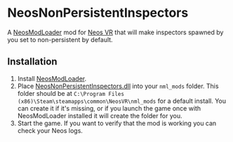 # NeosNonPersistentInspectors

A [NeosModLoader](https://github.com/zkxs/NeosModLoader) mod for [Neos VR](https://neos.com/) that will make inspectors spawned by you set to non-persistent by default.

## Installation
1. Install [NeosModLoader](https://github.com/zkxs/NeosModLoader).
2. Place [NeosNonPersistentInspectors.dll](https://github.com/XDelta/NeosNonPersistentInspectors/releases/latest/download/NeosNonPersistentInspectors.dll) into your `nml_mods` folder. This folder should be at `C:\Program Files (x86)\Steam\steamapps\common\NeosVR\nml_mods` for a default install. You can create it if it's missing, or if you launch the game once with NeosModLoader installed it will create the folder for you.
3. Start the game. If you want to verify that the mod is working you can check your Neos logs.
